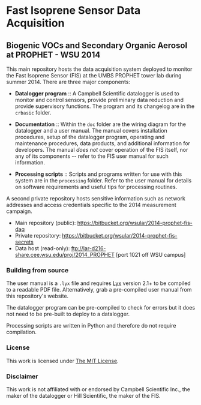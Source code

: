 Fast Isoprene Sensor Data Acquisition
=====================================

Biogenic VOCs and Secondary Organic Aerosol at PROPHET - WSU 2014
-----------------------------------------------------------------

This main repository hosts the data acquisition system deployed to monitor the 
Fast Isoprene Sensor (FIS) at the UMBS PROPHET tower lab during summer 2014.
There are three major components:

- **Datalogger program** :: A Campbell Scientific datalogger is used to monitor
  and control sensors, provide preliminary data reduction and provide 
  supervisory functions. The program and its changelog are in the `crbasic`
  folder.

- **Documentation** :: Within the `doc` folder are the wiring diagram for the
  datalogger and a user manual. The manual covers installation procedures,
  setup of the datalogger program, operating and maintenance procedures, data
  products, and additional information for developers. The manual *does not*
  cover operation of the FIS itself, nor any of its components -- refer to the
  FIS user manual for such information.

- **Processing scripts** :: Scripts and programs written for use with this 
  system are in the `processing` folder. Refer to the user manual for details
  on software requirements and useful tips for processing routines.

A second private repository hosts sensitive information such as network 
addresses and access credentials specific to the 2014 measurement campaign.

- Main repository (public): https://bitbucket.org/wsular/2014-prophet-fis-daq
- Private repository: https://bitbucket.org/wsular/2014-prophet-fis-secrets
- Data host (read-only): ftp://lar-d216-share.cee.wsu.edu/proj/2014_PROPHET
  [port 1021 off WSU campus]

### Building from source

The user manual is a `.lyx` file and requires [Lyx](http://www.lyx.org) version 
2.1+ to be compiled to a readable PDF file. Alternatively, grab a pre-compiled
user manual from this repository's website. 

The datalogger program can be pre-compiled to check for errors but it does not
need to be pre-built to deploy to a datalogger.

Processing scripts are written in Python and therefore do not require compilation.

### License 

This work is licensed under [The MIT License](http://opensource.org/licenses/mit-license.html).

### Disclaimer

This work is not affiliated with or endorsed by Campbell Scientific Inc., the
maker of the datalogger or Hill Scientific, the maker of the FIS.
